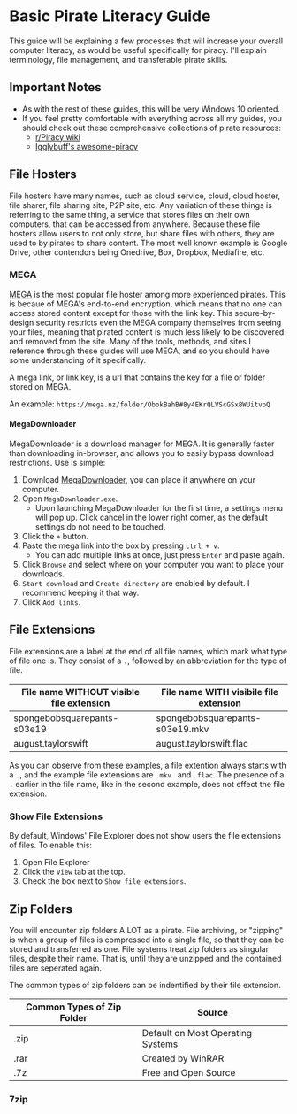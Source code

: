# Basic Pirate Literacy Guide

This guide will be explaining a few processes that will increase your overall computer literacy, as would be useful specifically for piracy. I'll explain terminology, file management, and transferable pirate skills. 

## Important Notes

- As with the rest of these guides, this will be very Windows 10 oriented. 
- If you feel pretty comfortable with everything across all my guides, you should check out these comprehensive collections of pirate resources:
    - [r/Piracy wiki](https://www.reddit.com/r/Piracy/wiki/index)
    - [Igglybuff's awesome-piracy](https://github.com/Igglybuff/awesome-piracy)   

## File Hosters

File hosters have many names, such as cloud service, cloud, cloud hoster, file sharer, file sharing site, P2P site, etc. Any variation of these things is referring to the same thing, a service that stores files on their own computers, that can be accessed from anywhere. Because these file hosters allow users to not only store, but share files with others, they are used to by pirates to share content. The most well known example is Google Drive, other contendors being Onedrive, Box, Dropbox, Mediafire, etc. 

### MEGA

[MEGA](https://mega.nz) is the most popular file hoster among more experienced pirates. This is becaue of MEGA's end-to-end encryption, which means that no one can access stored content except for those with the link key. This secure-by-design security restricts even the MEGA company themselves from seeing your files, meaning that pirated content is much less likely to be discovered and removed from the site. Many of the tools, methods, and sites I reference through these guides will use MEGA, and so you should have some understanding of it specifically. 

A mega link, or link key, is a url that contains the key for a file or folder stored on MEGA. 

An example: ```https://mega.nz/folder/ObokBahB#8y4EKrQLVScGSx8WUitvpQ``` 

#### MegaDownloader

MegaDownloader is a download manager for MEGA. It is generally faster than downloading in-browser, and allows you to easily bypass download restrictions. Use is simple:

1. Download [MegaDownloader](), you can place it anywhere on your computer.
2. Open ```MegaDownloader.exe```.
    - Upon launching MegaDownloader for the first time, a settings menu will pop up. Click cancel in the lower right corner, as the default settings do not need to be touched.
3. Click the ```+``` button.
4. Paste the mega link into the box by pressing ```ctrl + v```.
    - You can add multiple links at once, just press ```Enter``` and paste again.
5. Click ```Browse``` and select where on your computer you want to place your downloads.
6. ```Start download``` and ```Create directory``` are enabled by default. I recommend keeping it that way.
7. Click ```Add links```.

## File Extensions

File extensions are a label at the end of all file names, which mark what type of file one is. They consist of a ```.```, followed by an abbreviation for the type of file.

File name WITHOUT visible file extension | File name WITH visibile file extension
-----------------------------------------|---------------------------------------
spongebobsquarepants-s03e19 | spongebobsquarepants-s03e19.mkv
august.taylorswift | august.taylorswift.flac

As you can observe from these examples, a file extention always starts with a ```.```, and the example file extensions are ```.mkv ``` and ```.flac```. The presence of a ```.``` earlier in the file name, like in the second example, does not effect the file extension. 

### Show File Extensions

By default, Windows' File Explorer does not show users the file extensions of files. To enable this:

1. Open File Explorer
2. Click the ```View``` tab at the top.
3. Check the box next to ```Show file extensions```.

## Zip Folders

You will encounter zip folders A LOT as a pirate. File archiving, or "zipping" is when a group of files is compressed into a single file, so that they can be stored and transferred as one. File systems treat zip folders as singular files, despite their name. That is, until they are unzipped and the contained files are seperated again.

The common types of zip folders can be indentified by their file extension.

Common Types of Zip Folder | Source
----------------------|------
.zip | Default on Most Operating Systems
.rar | Created by WinRAR
.7z | Free and Open Source

### 7zip














